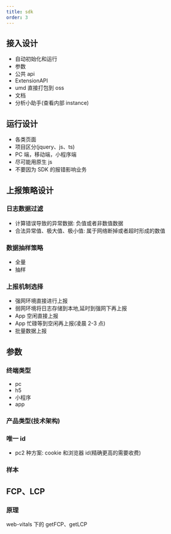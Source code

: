 ```yaml
---
title: sdk
order: 3
---
```


## 接入设计

- 自动初始化和运行
- 参数
- 公共 api
- ExtensionAPI
- umd 直接打包到 oss
- 文档
- 分析小助手(查看内部 instance)

## 运行设计

- 各类页面
- 项目区分(jquery、js、ts)
- PC 端，移动端，小程序端
- 尽可能用原生 js
- 不要因为 SDK 的报错影响业务

## 上报策略设计

### 日志数据过滤

- 计算错误导致的异常数据: 负值或者非数值数据
- 合法异常值、极大值、极小值: 属于网络断掉或者超时形成的数值

### 数据抽样策略

- 全量
- 抽样

### 上报机制选择

- 强网环境直接进行上报
- 弱网环境将日志存储到本地,延时到强网下再上报
- App 空闲直接上报
- App 忙碌等到空闲再上报(凌晨 2-3 点)
- 批量数据上报

## 参数

### 终端类型

- pc
- h5
- 小程序
- app

### 产品类型(技术架构)

### 唯一 id

- pc2 种方案: cookie 和浏览器 id(精确更高的需要收费)

### 样本

## FCP、LCP

### 原理

web-vitals 下的 getFCP、getLCP
